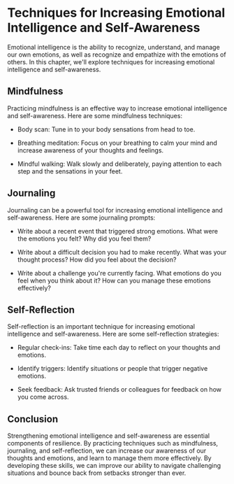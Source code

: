 Techniques for Increasing Emotional Intelligence and Self-Awareness
====================================================================================================================

Emotional intelligence is the ability to recognize, understand, and manage our own emotions, as well as recognize and empathize with the emotions of others. In this chapter, we'll explore techniques for increasing emotional intelligence and self-awareness.

Mindfulness
-----------

Practicing mindfulness is an effective way to increase emotional intelligence and self-awareness. Here are some mindfulness techniques:

* Body scan: Tune in to your body sensations from head to toe.

* Breathing meditation: Focus on your breathing to calm your mind and increase awareness of your thoughts and feelings.

* Mindful walking: Walk slowly and deliberately, paying attention to each step and the sensations in your feet.

Journaling
----------

Journaling can be a powerful tool for increasing emotional intelligence and self-awareness. Here are some journaling prompts:

* Write about a recent event that triggered strong emotions. What were the emotions you felt? Why did you feel them?

* Write about a difficult decision you had to make recently. What was your thought process? How did you feel about the decision?

* Write about a challenge you're currently facing. What emotions do you feel when you think about it? How can you manage these emotions effectively?

Self-Reflection
---------------

Self-reflection is an important technique for increasing emotional intelligence and self-awareness. Here are some self-reflection strategies:

* Regular check-ins: Take time each day to reflect on your thoughts and emotions.

* Identify triggers: Identify situations or people that trigger negative emotions.

* Seek feedback: Ask trusted friends or colleagues for feedback on how you come across.

Conclusion
----------

Strengthening emotional intelligence and self-awareness are essential components of resilience. By practicing techniques such as mindfulness, journaling, and self-reflection, we can increase our awareness of our thoughts and emotions, and learn to manage them more effectively. By developing these skills, we can improve our ability to navigate challenging situations and bounce back from setbacks stronger than ever.
